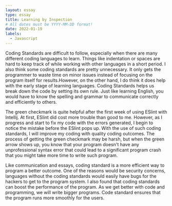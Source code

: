 ```yaml
---
layout: essay
type: essay
title: Learning by Inspection
# All dates must be YYYY-MM-DD format!
date: 2022-01-19
labels:
  - Javascript
---
```

Coding Standards are difficult to follow, especially when there are many different coding languages to learn. Things like indentation or spaces are hard to keep track of while working with other languages in a short period. I also think some coding standards are pretty unnecessary. It only gets the programmer to waste time on minor issues instead of focusing on the program itself for results.However, on the other hand, I do think it does help with the early stage of learning languages. Coding Standards helps us break down the code by setting its own rule. Just like learning English, you would have to know the spelling and grammar to communicate correctly and efficiently to others.

The green checkmark is quite helpful after the first week of using ESlint with Intellij. At first, ESlint did cost more trouble than good to me. However, as I progress and start to fix my code with the errors generated, I begin to notice the mistake before the ESlint pops up. With the use of such coding standards, I will improve my coding with quality coding outcomes. The process of getting the green checkmark may be harsh, but when the green arrow shows up, you know that your program doesn't have any unprofessional syntax error that could lead to a significant program crash that you might take more time to write such program.

Like communication and essays, coding standard is a more efficient way to program a better outcome. One of the reasons would be security concerns, languages without the coding standards would easily have bugs for the hackers to get to the program system. I also found that coding standards can boost the performance of the program. As we get better with code and programming, we will write bigger programs. Code standard ensures that the program runs more smoothly for the users.
